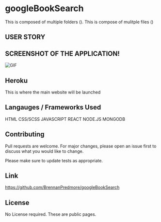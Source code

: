 # googleBookSearch

This is composed of multiple folders (). This is compose of mulitple files ()

## USER STORY


## SCREENSHOT OF THE APPLICATION!
![GIF]()

## Heroku

This is where the main website will be launched 


## Langauges / Frameworks Used

HTML
CSS/SCSS
JAVASCRIPT
REACT
NODE.JS
MONGODB


## Contributing
Pull requests are welcome. For major changes, please open an issue first to discuss what you would like to change.

Please make sure to update tests as appropriate.

## Link
https://github.com/BrennanPredmore/googleBookSearch

## License
No License required. These are public pages. 